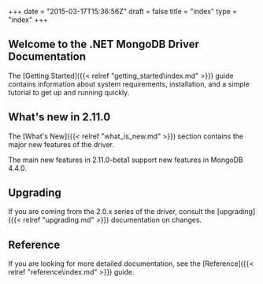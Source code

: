 +++
date = "2015-03-17T15:36:56Z"
draft = false
title = "index"
type = "index"
+++

## Welcome to the .NET MongoDB Driver Documentation

The [Getting Started]({{< relref "getting_started\index.md" >}}) guide contains information about system requirements, installation, and a simple tutorial to get up and running quickly.

## What's new in 2.11.0

The [What's New]({{< relref "what_is_new.md" >}}) section contains the major new features of the driver.

The main new features in 2.11.0-beta1 support new features in MongoDB 4.4.0.

## Upgrading

If you are coming from the 2.0.x series of the driver, consult the [upgrading]({{< relref "upgrading.md" >}}) documentation on changes.

## Reference

If you are looking for more detailed documentation, see the [Reference]({{< relref "reference\index.md" >}}) guide.
